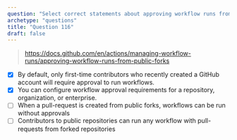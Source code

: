 ```yaml
---
question: "Select correct statements about approving workflow runs from public forks (Select two.)"
archetype: "questions"
title: "Question 116"
draft: false
---
```


> https://docs.github.com/en/actions/managing-workflow-runs/approving-workflow-runs-from-public-forks
- [x] By default, only first-time contributors who recently created a GitHub account will require approval to run workflows. 
- [x] You can configure workflow approval requirements for a repository, organization, or enterprise.
- [ ] When a pull-request is created from public forks, workflows can be run without approvals 
- [ ] Contributors to public repositories can run any workflow with pull-requests from forked repositories
